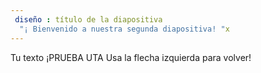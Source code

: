 ```yaml
---
 diseño : título de la diapositiva
  "¡ Bienvenido a nuestra segunda diapositiva! "x
---
```

Tu texto ¡PRUEBA UTA
Usa la flecha izquierda para volver!
